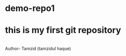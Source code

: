 # demo-repo1


<h1>this is my first git repository </h1> <br>
Author- Tamzid (tamzidul haque) <br>


